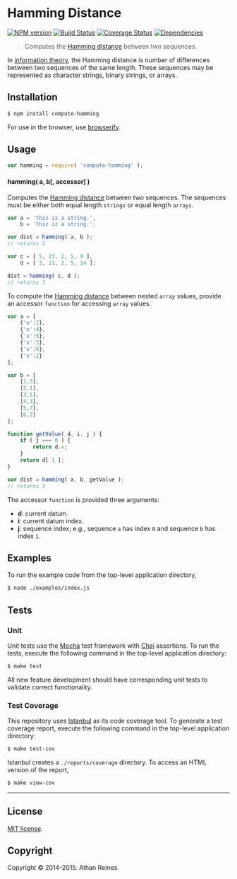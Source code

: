 Hamming Distance
===
[![NPM version][npm-image]][npm-url] [![Build Status][travis-image]][travis-url] [![Coverage Status][coveralls-image]][coveralls-url] [![Dependencies][dependencies-image]][dependencies-url]

> Computes the [Hamming distance](http://en.wikipedia.org/wiki/Hamming_distance) between two sequences.

In [information theory](http://en.wikipedia.org/wiki/Information_theory), the Hamming distance is number of differences between two sequences of the same length. These sequences may be represented as character strings, binary strings, or arrays.


## Installation

``` bash
$ npm install compute-hamming
```

For use in the browser, use [browserify](https://github.com/substack/node-browserify).


## Usage


``` javascript
var hamming = require( 'compute-hamming' );
```


#### hamming( a, b[, accessor] )

Computes the [Hamming distance](http://en.wikipedia.org/wiki/Hamming_distance) between two sequences. The sequences must be either both equal length `strings` or equal length `arrays`.

``` javascript
var a = 'this is a string.',
	b = 'thiz iz a string.';

var dist = hamming( a, b );
// returns 2

var c = [ 5, 23, 2, 5, 9 ],
	d = [ 3, 21, 2, 5, 14 ];

dist = hamming( c, d );
// returns 3
```

To compute the [Hamming distance](http://en.wikipedia.org/wiki/Hamming_distance) between nested `array` values, provide an accessor `function` for accessing `array` values.

``` javascript
var a = [
	{'x':2},
	{'x':4},
	{'x':5},
	{'x':3},
	{'x':8},
	{'x':2}
];

var b = [
	[1,3],
	[2,1],
	[3,5],
	[4,3],
	[5,7],
	[6,2]
];

function getValue( d, i, j ) {
	if ( j === 0 ) {
		return d.x;
	}
	return d[ 1 ];
}

var dist = hamming( a, b, getValue );
// returns 3
```

The accessor `function` is provided three arguments:

-	__d__: current datum.
-	__i__: current datum index.
-	__j__: sequence index; e.g., sequence `a` has index `0` and sequence `b` has index `1`. 


## Examples

To run the example code from the top-level application directory,

``` bash
$ node ./examples/index.js
```


## Tests

### Unit

Unit tests use the [Mocha](http://mochajs.org) test framework with [Chai](http://chaijs.com) assertions. To run the tests, execute the following command in the top-level application directory:

``` bash
$ make test
```

All new feature development should have corresponding unit tests to validate correct functionality.


### Test Coverage

This repository uses [Istanbul](https://github.com/gotwarlost/istanbul) as its code coverage tool. To generate a test coverage report, execute the following command in the top-level application directory:

``` bash
$ make test-cov
```

Istanbul creates a `./reports/coverage` directory. To access an HTML version of the report,

``` bash
$ make view-cov
```


---
## License

[MIT license](http://opensource.org/licenses/MIT).


## Copyright

Copyright &copy; 2014-2015. Athan Reines.


[npm-image]: http://img.shields.io/npm/v/compute-hamming.svg
[npm-url]: https://npmjs.org/package/compute-hamming

[travis-image]: http://img.shields.io/travis/compute-io/hamming/master.svg
[travis-url]: https://travis-ci.org/compute-io/hamming

[coveralls-image]: https://img.shields.io/coveralls/compute-io/hamming/master.svg
[coveralls-url]: https://coveralls.io/r/compute-io/hamming?branch=master

[dependencies-image]: http://img.shields.io/david/compute-io/hamming.svg
[dependencies-url]: https://david-dm.org/compute-io/hamming

[dev-dependencies-image]: http://img.shields.io/david/dev/compute-io/hamming.svg
[dev-dependencies-url]: https://david-dm.org/dev/compute-io/hamming

[github-issues-image]: http://img.shields.io/github/issues/compute-io/hamming.svg
[github-issues-url]: https://github.com/compute-io/hamming/issues
